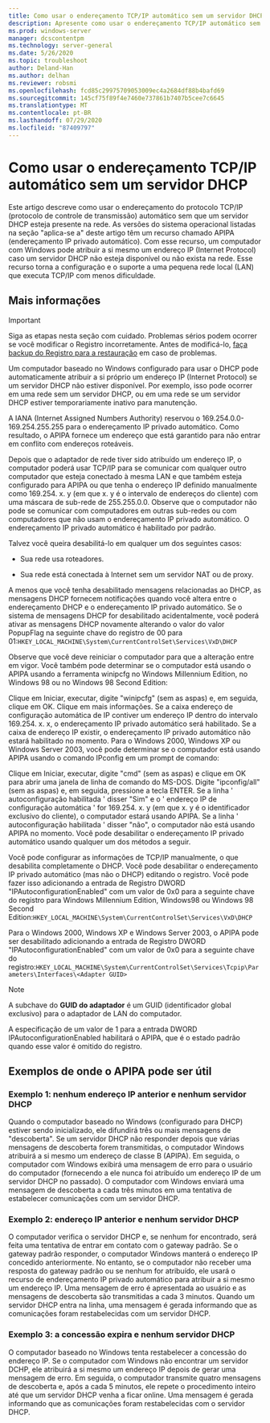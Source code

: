 ```yaml
---
title: Como usar o endereçamento TCP/IP automático sem um servidor DHCP
description: Apresente como usar o endereçamento TCP/IP automático sem um servidor DHCP.
ms.prod: windows-server
manager: dcscontentpm
ms.technology: server-general
ms.date: 5/26/2020
ms.topic: troubleshoot
author: Deland-Han
ms.author: delhan
ms.reviewer: robsmi
ms.openlocfilehash: fcd85c29975709053009ec4a2684df88b4bafd69
ms.sourcegitcommit: 145cf75f89f4e7460e737861b7407b5cee7c6645
ms.translationtype: MT
ms.contentlocale: pt-BR
ms.lasthandoff: 07/29/2020
ms.locfileid: "87409797"
---
```

# <a name="how-to-use-automatic-tcpip-addressing-without-a-dhcp-server"></a>Como usar o endereçamento TCP/IP automático sem um servidor DHCP

Este artigo descreve como usar o endereçamento do protocolo TCP/IP (protocolo de controle de transmissão) automático sem que um servidor DHCP esteja presente na rede. As versões do sistema operacional listadas na seção "aplica-se a" deste artigo têm um recurso chamado APIPA (endereçamento IP privado automático). Com esse recurso, um computador com Windows pode atribuir a si mesmo um endereço IP (Internet Protocol) caso um servidor DHCP não esteja disponível ou não exista na rede. Esse recurso torna a configuração e o suporte a uma pequena rede local (LAN) que executa TCP/IP com menos dificuldade.

## <a name="more-information"></a>Mais informações

> [!IMPORTANT]
> Siga as etapas nesta seção com cuidado. Problemas sérios podem ocorrer se você modificar o Registro incorretamente. Antes de modificá-lo, [faça backup do Registro para a restauração](https://support.microsoft.com/help/322756) em caso de problemas.

Um computador baseado no Windows configurado para usar o DHCP pode automaticamente atribuir a si próprio um endereço IP (Internet Protocol) se um servidor DHCP não estiver disponível. Por exemplo, isso pode ocorrer em uma rede sem um servidor DHCP, ou em uma rede se um servidor DHCP estiver temporariamente inativo para manutenção.

A IANA (Internet Assigned Numbers Authority) reservou o 169.254.0.0-169.254.255.255 para o endereçamento IP privado automático. Como resultado, o APIPA fornece um endereço que está garantido para não entrar em conflito com endereços roteáveis.

Depois que o adaptador de rede tiver sido atribuído um endereço IP, o computador poderá usar TCP/IP para se comunicar com qualquer outro computador que esteja conectado à mesma LAN e que também esteja configurado para APIPA ou que tenha o endereço IP definido manualmente como 169.254. x. y (em que x. y é o intervalo de endereços do cliente) com uma máscara de sub-rede de 255.255.0.0. Observe que o computador não pode se comunicar com computadores em outras sub-redes ou com computadores que não usam o endereçamento IP privado automático. O endereçamento IP privado automático é habilitado por padrão.

Talvez você queira desabilitá-lo em qualquer um dos seguintes casos:

- Sua rede usa roteadores.

- Sua rede está conectada à Internet sem um servidor NAT ou de proxy.

A menos que você tenha desabilitado mensagens relacionadas ao DHCP, as mensagens DHCP fornecem notificações quando você altera entre o endereçamento DHCP e o endereçamento IP privado automático. Se o sistema de mensagens DHCP for desabilitado acidentalmente, você poderá ativar as mensagens DHCP novamente alterando o valor do valor PopupFlag na seguinte chave do registro de 00 para 01:`HKEY_LOCAL_MACHINE\System\CurrentControlSet\Services\VxD\DHCP`

Observe que você deve reiniciar o computador para que a alteração entre em vigor. Você também pode determinar se o computador está usando o APIPA usando a ferramenta winipcfg no Windows Millennium Edition, no Windows 98 ou no Windows 98 Second Edition:

Clique em Iniciar, executar, digite "winipcfg" (sem as aspas) e, em seguida, clique em OK. Clique em mais informações. Se a caixa endereço de configuração automática de IP contiver um endereço IP dentro do intervalo 169.254. x. x, o endereçamento IP privado automático será habilitado. Se a caixa de endereço IP existir, o endereçamento IP privado automático não estará habilitado no momento.
Para o Windows 2000, Windows XP ou Windows Server 2003, você pode determinar se o computador está usando APIPA usando o comando IPconfig em um prompt de comando:

Clique em Iniciar, executar, digite "cmd" (sem as aspas) e clique em OK para abrir uma janela de linha de comando do MS-DOS. Digite "ipconfig/all" (sem as aspas) e, em seguida, pressione a tecla ENTER. Se a linha ' autoconfiguração habilitada ' disser "Sim" e o ' endereço IP de configuração automática ' for 169.254. x. y (em que x. y é o identificador exclusivo do cliente), o computador estará usando APIPA. Se a linha ' autoconfiguração habilitada ' disser "não", o computador não está usando APIPA no momento.
Você pode desabilitar o endereçamento IP privado automático usando qualquer um dos métodos a seguir.

Você pode configurar as informações de TCP/IP manualmente, o que desabilita completamente o DHCP. Você pode desabilitar o endereçamento IP privado automático (mas não o DHCP) editando o registro. Você pode fazer isso adicionando a entrada de Registro DWORD "IPAutoconfigurationEnabled" com um valor de 0x0 para a seguinte chave do registro para Windows Millennium Edition, Windows98 ou Windows 98 Second Edition:`HKEY_LOCAL_MACHINE\System\CurrentControlSet\Services\VxD\DHCP`

Para o Windows 2000, Windows XP e Windows Server 2003, o APIPA pode ser desabilitado adicionando a entrada de Registro DWORD "IPAutoconfigurationEnabled" com um valor de 0x0 para a seguinte chave do registro:`HKEY_LOCAL_MACHINE\System\CurrentControlSet\Services\Tcpip\Parameters\Interfaces\<Adapter GUID>`
> [!NOTE]
> A subchave do **GUID do adaptador** é um GUID (identificador global exclusivo) para o adaptador de LAN do computador.

A especificação de um valor de 1 para a entrada DWORD IPAutoconfigurationEnabled habilitará o APIPA, que é o estado padrão quando esse valor é omitido do registro.

## <a name="examples-of-where-apipa-may-be-useful"></a>Exemplos de onde o APIPA pode ser útil

### <a name="example-1-no-previous-ip-address-and-no-dhcp-server"></a>Exemplo 1: nenhum endereço IP anterior e nenhum servidor DHCP

Quando o computador baseado no Windows (configurado para DHCP) estiver sendo inicializado, ele difundirá três ou mais mensagens de "descoberta". Se um servidor DHCP não responder depois que várias mensagens de descoberta forem transmitidas, o computador Windows atribuirá a si mesmo um endereço de classe B (APIPA). Em seguida, o computador com Windows exibirá uma mensagem de erro para o usuário do computador (fornecendo a ele nunca foi atribuído um endereço IP de um servidor DHCP no passado). O computador com Windows enviará uma mensagem de descoberta a cada três minutos em uma tentativa de estabelecer comunicações com um servidor DHCP.

### <a name="example-2-previous-ip-address-and-no-dhcp-server"></a>Exemplo 2: endereço IP anterior e nenhum servidor DHCP

O computador verifica o servidor DHCP e, se nenhum for encontrado, será feita uma tentativa de entrar em contato com o gateway padrão. Se o gateway padrão responder, o computador Windows manterá o endereço IP concedido anteriormente. No entanto, se o computador não receber uma resposta do gateway padrão ou se nenhum for atribuído, ele usará o recurso de endereçamento IP privado automático para atribuir a si mesmo um endereço IP. Uma mensagem de erro é apresentada ao usuário e as mensagens de descoberta são transmitidas a cada 3 minutos. Quando um servidor DHCP entra na linha, uma mensagem é gerada informando que as comunicações foram restabelecidas com um servidor DHCP.

### <a name="example-3-lease-expires-and-no-dhcp-server"></a>Exemplo 3: a concessão expira e nenhum servidor DHCP

O computador baseado no Windows tenta restabelecer a concessão do endereço IP. Se o computador com Windows não encontrar um servidor DCHP, ele atribuirá a si mesmo um endereço IP depois de gerar uma mensagem de erro. Em seguida, o computador transmite quatro mensagens de descoberta e, após a cada 5 minutos, ele repete o procedimento inteiro até que um servidor DHCP venha a ficar online. Uma mensagem é gerada informando que as comunicações foram restabelecidas com o servidor DHCP.

